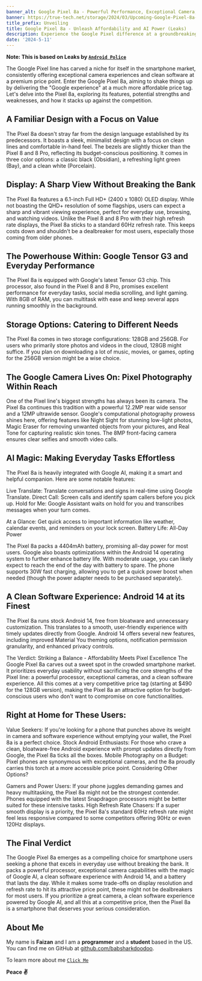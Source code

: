```yaml
---
banner_alt: Google Pixel 8a - Powerful Performance, Exceptional Camera, Affordable Price
banner: https://true-tech.net/storage/2024/03/Upcoming-Google-Pixel-8a-Expected-to-Come-with-Higher-Price-Tag-Compared-to-Previous-Model-860x484.jpg
title_prefix: Unveiling
title: Google Pixel 8a - Unleash Affordability and AI Power (Leaks)
description: Experience the Google Pixel difference at a groundbreaking price. Explore the Pixel 8a's powerful processor, exceptional camera powered by AI, clean software, and all-day battery life. Learn if it's the perfect fit for you!
date: '2024-5-11'
---
```


**Note: This is based on Leaks by [`Android Police`](https://www.androidpolice.com/google-pixel-8a/)**

The Google Pixel line has carved a niche for itself in the smartphone market, consistently offering exceptional camera experiences and clean software at a premium price point. Enter the Google Pixel 8a, aiming to shake things up by delivering the "Google experience" at a much more affordable price tag. Let's delve into the Pixel 8a, exploring its features, potential strengths and weaknesses, and how it stacks up against the competition.

## A Familiar Design with a Focus on Value

The Pixel 8a doesn't stray far from the design language established by its predecessors. It boasts a sleek, minimalist design with a focus on clean lines and comfortable in-hand feel. The bezels are slightly thicker than the Pixel 8 and 8 Pro, reflecting its budget-conscious positioning. It comes in three color options: a classic black (Obsidian), a refreshing light green (Bay), and a clean white (Porcelain).

## Display: A Sharp View Without Breaking the Bank

The Pixel 8a features a 6.1-inch Full HD+ (2400 x 1080) OLED display. While not boasting the QHD+ resolution of some flagships, users can expect a sharp and vibrant viewing experience, perfect for everyday use, browsing, and watching videos. Unlike the Pixel 8 and 8 Pro with their high refresh rate displays, the Pixel 8a sticks to a standard 60Hz refresh rate. This keeps costs down and shouldn't be a dealbreaker for most users, especially those coming from older phones.

## The Powerhouse Within: Google Tensor G3 and Everyday Performance

The Pixel 8a is equipped with Google's latest Tensor G3 chip. This processor, also found in the Pixel 8 and 8 Pro, promises excellent performance for everyday tasks, social media scrolling, and light gaming. With 8GB of RAM, you can multitask with ease and keep several apps running smoothly in the background.

## Storage Options: Catering to Different Needs

The Pixel 8a comes in two storage configurations: 128GB and 256GB. For users who primarily store photos and videos in the cloud, 128GB might suffice. If you plan on downloading a lot of music, movies, or games, opting for the 256GB version might be a wise choice.

## The Google Camera Lives On: Pixel Photography Within Reach

One of the Pixel line's biggest strengths has always been its camera. The Pixel 8a continues this tradition with a powerful 12.2MP rear wide sensor and a 12MP ultrawide sensor. Google's computational photography prowess shines here, offering features like Night Sight for stunning low-light photos, Magic Eraser for removing unwanted objects from your pictures, and Real Tone for capturing realistic skin tones. The 8MP front-facing camera ensures clear selfies and smooth video calls.

## AI Magic: Making Everyday Tasks Effortless

The Pixel 8a is heavily integrated with Google AI, making it a smart and helpful companion. Here are some notable features:

Live Translate: Translate conversations and signs in real-time using Google Translate.
Direct Call: Screen calls and identify spam callers before you pick up.
Hold for Me: Google Assistant waits on hold for you and transcribes messages when your turn comes.

At a Glance: Get quick access to important information like weather, calendar events, and reminders on your lock screen.
Battery Life: All-Day Power

The Pixel 8a packs a 4404mAh battery, promising all-day power for most users. Google also boasts optimizations within the Android 14 operating system to further enhance battery life. With moderate usage, you can likely expect to reach the end of the day with battery to spare. The phone supports 30W fast charging, allowing you to get a quick power boost when needed (though the power adapter needs to be purchased separately).

## A Clean Software Experience: Android 14 at its Finest

The Pixel 8a runs stock Android 14, free from bloatware and unnecessary customization. This translates to a smooth, user-friendly experience with timely updates directly from Google. Android 14 offers several new features, including improved Material You theming options, notification permission granularity, and enhanced privacy controls.

The Verdict: Striking a Balance - Affordability Meets Pixel Excellence
The Google Pixel 8a carves out a sweet spot in the crowded smartphone market. It prioritizes everyday usability without sacrificing the core strengths of the Pixel line: a powerful processor, exceptional cameras, and a clean software experience. All this comes at a very competitive price tag (starting at $490 for the 128GB version), making the Pixel 8a an attractive option for budget-conscious users who don't want to compromise on core functionalities.

## Right at Home for These Users:

Value Seekers: If you're looking for a phone that punches above its weight in camera and software experience without emptying your wallet, the Pixel 8a is a perfect choice.
Stock Android Enthusiasts: For those who crave a clean, bloatware-free Android experience with prompt updates directly from Google, the Pixel 8a ticks all the boxes.
Mobile Photography on a Budget: Pixel phones are synonymous with exceptional cameras, and the 8a proudly carries this torch at a more accessible price point.
Considering Other Options?

Gamers and Power Users: If your phone juggles demanding games and heavy multitasking, the Pixel 8a might not be the strongest contender. Phones equipped with the latest Snapdragon processors might be better suited for these intensive tasks.
High Refresh Rate Chasers: If a super smooth display is a priority, the Pixel 8a's standard 60Hz refresh rate might feel less responsive compared to some competitors offering 90Hz or even 120Hz displays.

## The Final Verdict

The Google Pixel 8a emerges as a compelling choice for smartphone users seeking a phone that excels in everyday use without breaking the bank. It packs a powerful processor, exceptional camera capabilities with the magic of Google AI, a clean software experience with Android 14, and a battery that lasts the day. While it makes some trade-offs on display resolution and refresh rate to hit its attractive price point, these might not be dealbreakers for most users. If you prioritize a great camera, a clean software experience powered by Google AI, and all this at a competitive price, then the Pixel 8a is a smartphone that deserves your serious consideration.

## **About Me**

My name is **Faizan** and I am a **programmer** and a **student** based in the US. You can find me on GitHub at [github.com/babsharkdoodoo](https://github.com/babsharkdoodoo).

To learn more about me [`Click Me`](https://faizanak.vercel.app/blog/about)

**Peace ✌**
